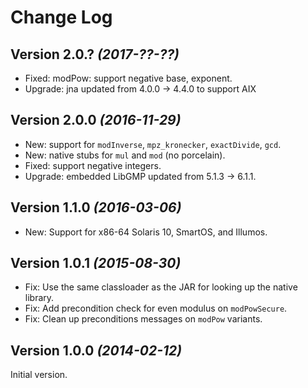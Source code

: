 Change Log
==========

Version 2.0.? *(2017-??-??)*
----------------------------

 * Fixed: modPow: support negative base, exponent.
 * Upgrade: jna updated from 4.0.0 -> 4.4.0 to support AIX

Version 2.0.0 *(2016-11-29)*
----------------------------

 * New: support for `modInverse`, `mpz_kronecker`, `exactDivide`, `gcd`.
 * New: native stubs for `mul` and `mod` (no porcelain).
 * Fixed: support negative integers.
 * Upgrade: embedded LibGMP updated from 5.1.3 -> 6.1.1.


Version 1.1.0 *(2016-03-06)*
----------------------------

 * New: Support for x86-64 Solaris 10, SmartOS, and Illumos.


Version 1.0.1 *(2015-08-30)*
----------------------------

 * Fix: Use the same classloader as the JAR for looking up the native library.
 * Fix: Add precondition check for even modulus on `modPowSecure`.
 * Fix: Clean up preconditions messages on `modPow` variants.


Version 1.0.0 *(2014-02-12)*
----------------------------

Initial version.
